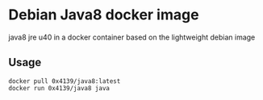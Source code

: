 # Debian Java8 docker image

java8 jre u40 in a docker container based on the lightweight debian image

## Usage

```
docker pull 0x4139/java8:latest
docker run 0x4139/java8 java
```
